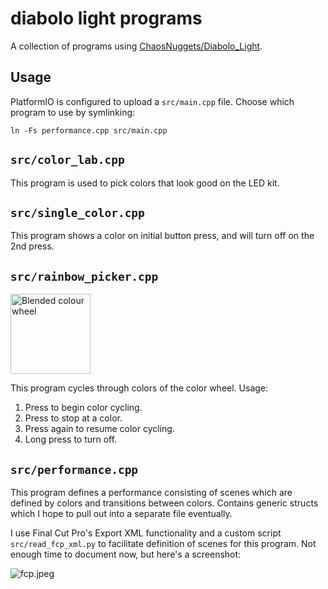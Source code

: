 # diabolo light programs

A collection of programs using [ChaosNuggets/Diabolo_Light](https://github.com/ChaosNuggets/Diabolo_Light).

## Usage

PlatformIO is configured to upload a `src/main.cpp` file. Choose which program to use by symlinking:

    ln -Fs performance.cpp src/main.cpp

## `src/color_lab.cpp`

This program is used to pick colors that look good on the LED kit.

## `src/single_color.cpp`

This program shows a color on initial button press, and will turn off on the 2nd press.

## `src/rainbow_picker.cpp`

<a title="Gringer, Public domain, via Wikimedia Commons" href="https://commons.wikimedia.org/wiki/File:Blended_colour_wheel.svg">
    <img width="128" alt="Blended colour wheel" src="https://upload.wikimedia.org/wikipedia/commons/thumb/c/c7/Blended_colour_wheel.svg/128px-Blended_colour_wheel.svg.png">
</a>

This program cycles through colors of the color wheel. Usage:

1. Press to begin color cycling.
2. Press to stop at a color.
3. Press again to resume color cycling.
4. Long press to turn off.

## `src/performance.cpp`

This program defines a performance consisting of scenes which are defined by colors and transitions between colors. Contains generic structs which I hope to pull out into a separate file eventually.

I use Final Cut Pro's Export XML functionality and a custom script `src/read_fcp_xml.py` to facilitate definition of scenes for this program. Not enough time to document now, but here's a screenshot:

![fcp.jpeg](./fcp.jpeg)
